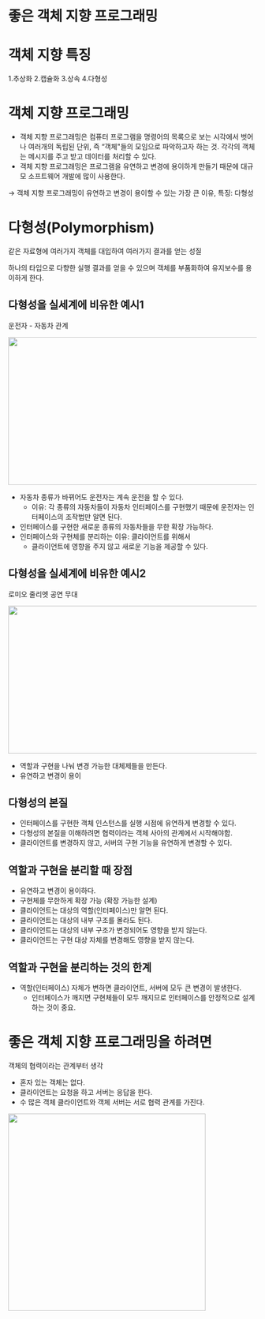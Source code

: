 # 좋은 객체 지향 프로그래밍

# 객체 지향 특징

1.추상화 2.캡슐화 3.상속 4.다형성

# 객체 지향 프로그래밍

- 객체 지향 프로그래밍은 컴퓨터 프로그램을 명령어의 목록으로 보는 시각에서 벗어나 여러개의 독립된 단위, 즉 “객체"들의 모임으로 파악하고자 하는 것. 각각의 객체는 메시지를 주고 받고 데이터를 처리할 수 있다.
- 객체 지향 프로그래밍은 프로그램을 유연하고 변경에 용이하게 만들기 때문에 대규모 소프트웨어 개발에 많이 사용한다.

→ 객체 지향 프로그래밍이 유연하고 변경이 용이할 수 있는 가장 큰 이유, 특징: 다형성

# 다형성(Polymorphism)

같은 자료형에 여러가지 객체를 대입하여 여러가지 결과를 얻는 성질

하나의 타입으로 다향한 실행 결과를 얻을 수 있으며 객체를 부품화하여 유지보수를 용이하게 한다.

## 다형성을 실세계에 비유한 예시1

운전자 - 자동차 관계

<img src="https://user-images.githubusercontent.com/52793122/158005596-a1348e90-6f46-42c8-ae3e-def698bcff63.png"  width="600" height="300"/>

- 자동차 종류가 바뀌어도 운전자는 계속 운전을 할 수 있다.
    - 이유: 각 종류의 자동차들이 자동차 인터페이스를 구현했기 때문에 운전자는 인터페이스의 조작법만 알면 된다.
- 인터페이스를 구현한 새로운 종류의 자동차들을 무한 확장 가능하다.
- 인터페이스와 구현체를 분리하는 이유: 클라이언트를 위해서
    - 클라이언트에 영향을 주지 않고 새로운 기능을 제공할 수 있다.

## 다형성을 실세계에 비유한 예시2

로미오 줄리엣 공연 무대

<img src="https://user-images.githubusercontent.com/52793122/158005601-b7ba739a-201f-4855-8f79-ee3b440ca3b7.png"  width="600" height="300"/>

- 역할과 구현을 나눠 변경 가능한 대체제들을 만든다.
- 유연하고 변경이 용이

## 다형성의 본질

- 인터페이스를 구현한 객체 인스턴스를 실행 시점에 유연하게 변경할 수 있다.
- 다형성의 본질을 이해하려면 협력이라는 객체 사아의 관계에서 시작해야함.
- 클라이언트를 변경하지 않고, 서버의 구현 기능을 유연하게 변경할 수 있다.

## 역할과 구현을 분리할 때 장점

- 유연하고 변경이 용이하다.
- 구현체를 무한하게 확장 가능 (확장 가능한 설계)
- 클라이언트는 대상의 역할(인터페이스)만 알면 된다.
- 클라이언트는 대상의 내부 구조를 몰라도 된다.
- 클라이언트는 대상의 내부 구조가 변경되어도 영향을 받지 않는다.
- 클라이언트는 구현 대상 자체를 변경해도 영향을 받지 않는다.

 

## 역할과 구현을 분리하는 것의 한계

- 역할(인터페이스) 자체가 변하면 클라이언트, 서버에 모두 큰 변경이 발생한다.
    - 인터페이스가 깨지면 구현체들이 모두 깨지므로 인터페이스를 안정적으로 설계하는 것이 중요.

# 좋은 객체 지향 프로그래밍을 하려면

객체의 협력이라는 관계부터 생각

- 혼자 있는 객체는 없다.
- 클라이언트는 요청을 하고 서버는 응답을 한다.
- 수 많은 객체 클라이언트와 객체 서버는 서로 협력 관계를 가진다.

<img src="https://user-images.githubusercontent.com/52793122/158005603-251515f5-478d-45ab-b412-fbf27f4b1568.png"  width="400" height="400"/>